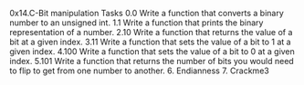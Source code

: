 0x14.C-Bit manipulation Tasks
0.0 Write a function that converts a binary number to an unsigned int.
1.1 Write a function that prints the binary representation of a number.
2.10 Write a function that returns the value of a bit at a given index.
3.11 Write a function that sets the value of a bit to 1 at a given index.
4.100 Write a function that sets the value of a bit to 0 at a given index.
5.101 Write a function that returns the number of bits you would need to flip to get from one number to another.
6. Endianness
7. Crackme3
